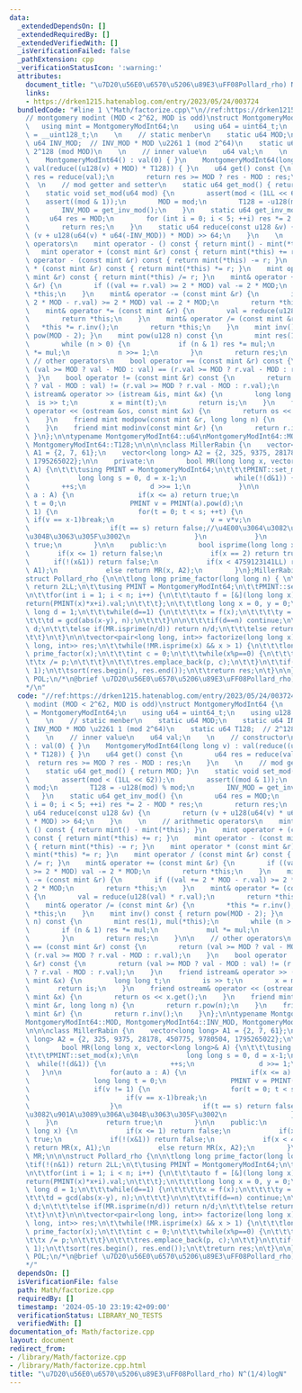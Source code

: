 ```yaml
---
data:
  _extendedDependsOn: []
  _extendedRequiredBy: []
  _extendedVerifiedWith: []
  _isVerificationFailed: false
  _pathExtension: cpp
  _verificationStatusIcon: ':warning:'
  attributes:
    document_title: "\u7D20\u56E0\u6570\u5206\u89E3\uFF08Pollard_rho) N^(1/4)logN"
    links:
    - https://drken1215.hatenablog.com/entry/2023/05/24/003724
  bundledCode: "#line 1 \"Math/factorize.cpp\"\n//ref:https://drken1215.hatenablog.com/entry/2023/05/24/003724\n\
    // montgomery modint (MOD < 2^62, MOD is odd)\nstruct MontgomeryModInt64 {\n \
    \   using mint = MontgomeryModInt64;\n    using u64 = uint64_t;\n    using u128\
    \ = __uint128_t;\n    \n    // static menber\n    static u64 MOD;\n    static\
    \ u64 INV_MOD;  // INV_MOD * MOD \u2261 1 (mod 2^64)\n    static u64 T128;  //\
    \ 2^128 (mod MOD)\n    \n    // inner value\n    u64 val;\n    \n    // constructor\n\
    \    MontgomeryModInt64() : val(0) { }\n    MontgomeryModInt64(long long v) :\
    \ val(reduce((u128(v) + MOD) * T128)) { }\n    u64 get() const {\n        u64\
    \ res = reduce(val);\n        return res >= MOD ? res - MOD : res;\n    }\n  \
    \  \n    // mod getter and setter\n    static u64 get_mod() { return MOD; }\n\
    \    static void set_mod(u64 mod) {\n        assert(mod < (1LL << 62));\n    \
    \    assert((mod & 1));\n        MOD = mod;\n        T128 = -u128(mod) % mod;\n\
    \        INV_MOD = get_inv_mod();\n    }\n    static u64 get_inv_mod() {\n   \
    \     u64 res = MOD;\n        for (int i = 0; i < 5; ++i) res *= 2 - MOD * res;\n\
    \        return res;\n    }\n    static u64 reduce(const u128 &v) {\n        return\
    \ (v + u128(u64(v) * u64(-INV_MOD)) * MOD) >> 64;\n    }\n    \n    // arithmetic\
    \ operators\n    mint operator - () const { return mint() - mint(*this); }\n \
    \   mint operator + (const mint &r) const { return mint(*this) += r; }\n    mint\
    \ operator - (const mint &r) const { return mint(*this) -= r; }\n    mint operator\
    \ * (const mint &r) const { return mint(*this) *= r; }\n    mint operator / (const\
    \ mint &r) const { return mint(*this) /= r; }\n    mint& operator += (const mint\
    \ &r) {\n        if ((val += r.val) >= 2 * MOD) val -= 2 * MOD;\n        return\
    \ *this;\n    }\n    mint& operator -= (const mint &r) {\n        if ((val +=\
    \ 2 * MOD - r.val) >= 2 * MOD) val -= 2 * MOD;\n        return *this;\n    }\n\
    \    mint& operator *= (const mint &r) {\n        val = reduce(u128(val) * r.val);\n\
    \        return *this;\n    }\n    mint& operator /= (const mint &r) {\n     \
    \   *this *= r.inv();\n        return *this;\n    }\n    mint inv() const { return\
    \ pow(MOD - 2); }\n    mint pow(u128 n) const {\n        mint res(1), mul(*this);\n\
    \        while (n > 0) {\n            if (n & 1) res *= mul;\n            mul\
    \ *= mul;\n            n >>= 1;\n        }\n        return res;\n    }\n\n   \
    \ // other operators\n    bool operator == (const mint &r) const {\n        return\
    \ (val >= MOD ? val - MOD : val) == (r.val >= MOD ? r.val - MOD : r.val);\n  \
    \  }\n    bool operator != (const mint &r) const {\n        return (val >= MOD\
    \ ? val - MOD : val) != (r.val >= MOD ? r.val - MOD : r.val);\n    }\n    friend\
    \ istream& operator >> (istream &is, mint &x) {\n        long long t;\n      \
    \  is >> t;\n        x = mint(t);\n        return is;\n    }\n    friend ostream&\
    \ operator << (ostream &os, const mint &x) {\n        return os << x.get();\n\
    \    }\n    friend mint modpow(const mint &r, long long n) {\n        return r.pow(n);\n\
    \    }\n    friend mint modinv(const mint &r) {\n        return r.inv();\n   \
    \ }\n};\n\ntypename MontgomeryModInt64::u64\nMontgomeryModInt64::MOD, MontgomeryModInt64::INV_MOD,\
    \ MontgomeryModInt64::T128;\n\n\n\nclass MillerRabin {\n    vector<long long>\
    \ A1 = {2, 7, 61};\n    vector<long long> A2 = {2, 325, 9375, 28178, 450775, 9780504,\
    \ 1795265022};\n\n    private:\n        bool MR(long long x, vector<long long>&\
    \ A) {\n\t\t\tusing PMINT = MontgomeryModInt64;\n\t\t\tPMINT::set_mod(x);\n\n\
    \            long long s = 0, d = x-1;\n            while(!(d&1)) {\n        \
    \        ++s;\n                d >>= 1;\n            }\n\n            for(auto\
    \ a : A) {\n                if(x <= a) return true;\n                long long\
    \ t = 0;\n                PMINT v = PMINT(a).pow(d);\n                if(v !=\
    \ 1) {\n                    for(t = 0; t < s; ++t) {\n                       \
    \ if(v == x-1)break;\n                        v = v*v;\n                    }\n\
    \                    if(t == s) return false;//\u4E00\u3064\u3082\u901A\u3089\u306A\
    \u304B\u3063\u305F\u3002\n                }\n            }\n            return\
    \ true;\n        }\n\n    public:\n        bool isprime(long long x) {\n     \
    \       if(x <= 1) return false;\n            if(x == 2) return true;\n      \
    \      if(!(x&1)) return false;\n            if(x < 4759123141LL) return MR(x,\
    \ A1);\n            else return MR(x, A2);\n        }\n};MillerRabin MR;\n\n\n\
    struct Pollard_rho {\n\n\tlong long prime_factor(long long n) { \n\t\tif(!(n&1))\
    \ return 2LL;\n\t\tusing PMINT = MontgomeryModInt64;\n\t\tPMINT::set_mod(n);\n\
    \n\t\tfor(int i = 1; i < n; i++) {\n\t\t\tauto f = [&](long long x) {\n\t\t\t\t\
    return(PMINT(x)*x+i).val;\n\t\t\t};\n\t\t\tlong long x = 0, y = 0;\n\t\t\tlong\
    \ long d = 1;\n\t\t\twhile(d==1) {\n\t\t\t\tx = f(x);\n\t\t\t\ty = f(f(y));\n\t\
    \t\t\td = gcd(abs(x-y), n);\n\t\t\t}\n\n\t\t\tif(d==n) continue;\n\t\t\tif(MR.isprime(d))return\
    \ d;\n\t\t\telse if(MR.isprime(n/d)) return n/d;\n\t\t\telse return prime_factor(d);\n\
    \t\t}\n\t}\n\n\tvector<pair<long long, int>> factorize(long long x) {\n\t\tvector<pair<long\
    \ long, int>> res;\n\t\twhile(!MR.isprime(x) && x > 1) {\n\t\t\tlong long p =\
    \ prime_factor(x);\n\t\t\tint c = 0;\n\t\t\twhile(x%p==0) {\n\t\t\t\tc++;\n\t\t\
    \t\tx /= p;\n\t\t\t}\n\t\t\tres.emplace_back(p, c);\n\t\t}\n\t\tif(x > 1) res.emplace_back(x,\
    \ 1);\n\t\tsort(res.begin(), res.end());\n\t\treturn res;\n\t}\n\n}; Pollard_rho\
    \ POL;\n/*\n@brief \u7D20\u56E0\u6570\u5206\u89E3\uFF08Pollard_rho) N^(1/4)logN\n\
    */\n"
  code: "//ref:https://drken1215.hatenablog.com/entry/2023/05/24/003724\n// montgomery\
    \ modint (MOD < 2^62, MOD is odd)\nstruct MontgomeryModInt64 {\n    using mint\
    \ = MontgomeryModInt64;\n    using u64 = uint64_t;\n    using u128 = __uint128_t;\n\
    \    \n    // static menber\n    static u64 MOD;\n    static u64 INV_MOD;  //\
    \ INV_MOD * MOD \u2261 1 (mod 2^64)\n    static u64 T128;  // 2^128 (mod MOD)\n\
    \    \n    // inner value\n    u64 val;\n    \n    // constructor\n    MontgomeryModInt64()\
    \ : val(0) { }\n    MontgomeryModInt64(long long v) : val(reduce((u128(v) + MOD)\
    \ * T128)) { }\n    u64 get() const {\n        u64 res = reduce(val);\n      \
    \  return res >= MOD ? res - MOD : res;\n    }\n    \n    // mod getter and setter\n\
    \    static u64 get_mod() { return MOD; }\n    static void set_mod(u64 mod) {\n\
    \        assert(mod < (1LL << 62));\n        assert((mod & 1));\n        MOD =\
    \ mod;\n        T128 = -u128(mod) % mod;\n        INV_MOD = get_inv_mod();\n \
    \   }\n    static u64 get_inv_mod() {\n        u64 res = MOD;\n        for (int\
    \ i = 0; i < 5; ++i) res *= 2 - MOD * res;\n        return res;\n    }\n    static\
    \ u64 reduce(const u128 &v) {\n        return (v + u128(u64(v) * u64(-INV_MOD))\
    \ * MOD) >> 64;\n    }\n    \n    // arithmetic operators\n    mint operator -\
    \ () const { return mint() - mint(*this); }\n    mint operator + (const mint &r)\
    \ const { return mint(*this) += r; }\n    mint operator - (const mint &r) const\
    \ { return mint(*this) -= r; }\n    mint operator * (const mint &r) const { return\
    \ mint(*this) *= r; }\n    mint operator / (const mint &r) const { return mint(*this)\
    \ /= r; }\n    mint& operator += (const mint &r) {\n        if ((val += r.val)\
    \ >= 2 * MOD) val -= 2 * MOD;\n        return *this;\n    }\n    mint& operator\
    \ -= (const mint &r) {\n        if ((val += 2 * MOD - r.val) >= 2 * MOD) val -=\
    \ 2 * MOD;\n        return *this;\n    }\n    mint& operator *= (const mint &r)\
    \ {\n        val = reduce(u128(val) * r.val);\n        return *this;\n    }\n\
    \    mint& operator /= (const mint &r) {\n        *this *= r.inv();\n        return\
    \ *this;\n    }\n    mint inv() const { return pow(MOD - 2); }\n    mint pow(u128\
    \ n) const {\n        mint res(1), mul(*this);\n        while (n > 0) {\n    \
    \        if (n & 1) res *= mul;\n            mul *= mul;\n            n >>= 1;\n\
    \        }\n        return res;\n    }\n\n    // other operators\n    bool operator\
    \ == (const mint &r) const {\n        return (val >= MOD ? val - MOD : val) ==\
    \ (r.val >= MOD ? r.val - MOD : r.val);\n    }\n    bool operator != (const mint\
    \ &r) const {\n        return (val >= MOD ? val - MOD : val) != (r.val >= MOD\
    \ ? r.val - MOD : r.val);\n    }\n    friend istream& operator >> (istream &is,\
    \ mint &x) {\n        long long t;\n        is >> t;\n        x = mint(t);\n \
    \       return is;\n    }\n    friend ostream& operator << (ostream &os, const\
    \ mint &x) {\n        return os << x.get();\n    }\n    friend mint modpow(const\
    \ mint &r, long long n) {\n        return r.pow(n);\n    }\n    friend mint modinv(const\
    \ mint &r) {\n        return r.inv();\n    }\n};\n\ntypename MontgomeryModInt64::u64\n\
    MontgomeryModInt64::MOD, MontgomeryModInt64::INV_MOD, MontgomeryModInt64::T128;\n\
    \n\n\nclass MillerRabin {\n    vector<long long> A1 = {2, 7, 61};\n    vector<long\
    \ long> A2 = {2, 325, 9375, 28178, 450775, 9780504, 1795265022};\n\n    private:\n\
    \        bool MR(long long x, vector<long long>& A) {\n\t\t\tusing PMINT = MontgomeryModInt64;\n\
    \t\t\tPMINT::set_mod(x);\n\n            long long s = 0, d = x-1;\n          \
    \  while(!(d&1)) {\n                ++s;\n                d >>= 1;\n         \
    \   }\n\n            for(auto a : A) {\n                if(x <= a) return true;\n\
    \                long long t = 0;\n                PMINT v = PMINT(a).pow(d);\n\
    \                if(v != 1) {\n                    for(t = 0; t < s; ++t) {\n\
    \                        if(v == x-1)break;\n                        v = v*v;\n\
    \                    }\n                    if(t == s) return false;//\u4E00\u3064\
    \u3082\u901A\u3089\u306A\u304B\u3063\u305F\u3002\n                }\n        \
    \    }\n            return true;\n        }\n\n    public:\n        bool isprime(long\
    \ long x) {\n            if(x <= 1) return false;\n            if(x == 2) return\
    \ true;\n            if(!(x&1)) return false;\n            if(x < 4759123141LL)\
    \ return MR(x, A1);\n            else return MR(x, A2);\n        }\n};MillerRabin\
    \ MR;\n\n\nstruct Pollard_rho {\n\n\tlong long prime_factor(long long n) { \n\t\
    \tif(!(n&1)) return 2LL;\n\t\tusing PMINT = MontgomeryModInt64;\n\t\tPMINT::set_mod(n);\n\
    \n\t\tfor(int i = 1; i < n; i++) {\n\t\t\tauto f = [&](long long x) {\n\t\t\t\t\
    return(PMINT(x)*x+i).val;\n\t\t\t};\n\t\t\tlong long x = 0, y = 0;\n\t\t\tlong\
    \ long d = 1;\n\t\t\twhile(d==1) {\n\t\t\t\tx = f(x);\n\t\t\t\ty = f(f(y));\n\t\
    \t\t\td = gcd(abs(x-y), n);\n\t\t\t}\n\n\t\t\tif(d==n) continue;\n\t\t\tif(MR.isprime(d))return\
    \ d;\n\t\t\telse if(MR.isprime(n/d)) return n/d;\n\t\t\telse return prime_factor(d);\n\
    \t\t}\n\t}\n\n\tvector<pair<long long, int>> factorize(long long x) {\n\t\tvector<pair<long\
    \ long, int>> res;\n\t\twhile(!MR.isprime(x) && x > 1) {\n\t\t\tlong long p =\
    \ prime_factor(x);\n\t\t\tint c = 0;\n\t\t\twhile(x%p==0) {\n\t\t\t\tc++;\n\t\t\
    \t\tx /= p;\n\t\t\t}\n\t\t\tres.emplace_back(p, c);\n\t\t}\n\t\tif(x > 1) res.emplace_back(x,\
    \ 1);\n\t\tsort(res.begin(), res.end());\n\t\treturn res;\n\t}\n\n}; Pollard_rho\
    \ POL;\n/*\n@brief \u7D20\u56E0\u6570\u5206\u89E3\uFF08Pollard_rho) N^(1/4)logN\n\
    */"
  dependsOn: []
  isVerificationFile: false
  path: Math/factorize.cpp
  requiredBy: []
  timestamp: '2024-05-10 23:19:42+09:00'
  verificationStatus: LIBRARY_NO_TESTS
  verifiedWith: []
documentation_of: Math/factorize.cpp
layout: document
redirect_from:
- /library/Math/factorize.cpp
- /library/Math/factorize.cpp.html
title: "\u7D20\u56E0\u6570\u5206\u89E3\uFF08Pollard_rho) N^(1/4)logN"
---
```

